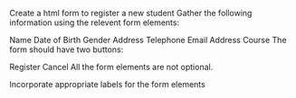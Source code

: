 Create a html form to register a new student
Gather the following information using the relevent form elements:

Name
Date of Birth
Gender
Address
Telephone
Email Address
Course
The form should have two buttons:

Register
Cancel
All the form elements are not optional.

Incorporate appropriate labels for the form elements
